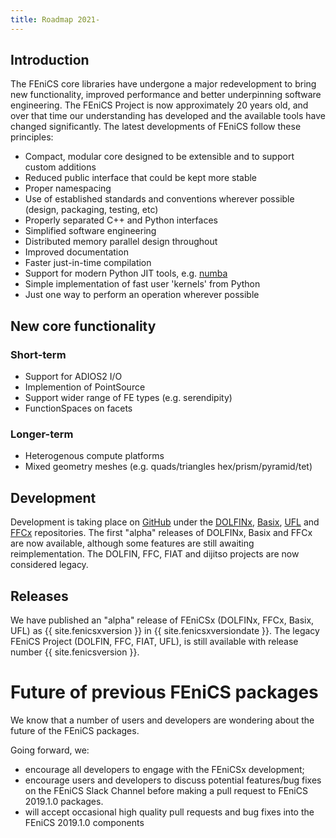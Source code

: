 ```yaml
---
title: Roadmap 2021-
---
```


## Introduction
The FEniCS core libraries have undergone a major redevelopment to bring new functionality, improved performance and better underpinning software engineering. The FEniCS Project is now approximately 20 years old, and over that time our understanding has developed and the available tools have changed significantly. The latest developments of FEniCS follow these principles:

- Compact, modular core designed to be extensible and to support custom additions
- Reduced public interface that could be kept more stable
- Proper namespacing
- Use of established standards and conventions wherever possible (design, packaging, testing, etc)
- Properly separated C++ and Python interfaces
- Simplified software engineering
- Distributed memory parallel design throughout
- Improved documentation
- Faster just-in-time compilation
- Support for modern Python JIT tools, e.g. [numba](http://numba.pydata.org/)
- Simple implementation of fast user 'kernels' from Python
- Just one way to perform an operation wherever possible

## New core functionality
### Short-term
- Support for ADIOS2 I/O
- Implemention of PointSource
- Support wider range of FE types (e.g. serendipity)
- FunctionSpaces on facets

### Longer-term
- Heterogenous compute platforms
- Mixed geometry meshes (e.g. quads/triangles hex/prism/pyramid/tet)

## Development
Development is taking place on [GitHub](https://github.com/FEniCS) under the
[DOLFINx](https://github.com/FEniCS/dolfinx), [Basix](https://github.com/FEniCS/basix),
[UFL](https://github.com/FEniCS/ufl) and [FFCx](https://github.com/FEniCS/ffcx) repositories. The 
first "alpha" releases of DOLFINx, Basix and FFCx are now available, although some features 
are still awaiting reimplementation. The DOLFIN, FFC, FIAT and dijitso projects are now 
considered legacy.

## Releases

We have published an "alpha" release of FEniCSx (DOLFINx, FFCx, Basix, UFL) as
{{ site.fenicsxversion }} in {{ site.fenicsxversiondate }}. The legacy FEniCS Project
(DOLFIN, FFC, FIAT, UFL), is still available with release number {{ site.fenicsversion }}.

# Future of previous FEniCS packages

We know that a number of users and developers are wondering about the future of the FEniCS packages. 

Going forward, we:

- encourage all developers to engage with the FEniCSx development;
- encourage users and developers to discuss potential features/bug fixes on the FEniCS Slack Channel before making a pull request to FEniCS 2019.1.0 packages.
- will accept occasional high quality pull requests and bug fixes into the FEniCS 2019.1.0 components

